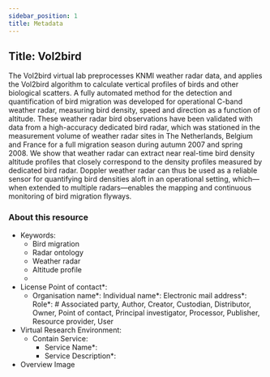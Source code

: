 ```yaml
---
sidebar_position: 1
title: Metadata
---
```

## Title: Vol2bird

The Vol2bird virtual lab preprocesses KNMI weather radar data, and applies the Vol2bird algorithm to calculate vertical profiles of birds and other biological scatters. 
A fully automated method for the detection and quantification of bird migration was developed for operational C-band weather radar, 
measuring bird density, speed and direction as a function of altitude. 
These weather radar bird observations have been validated with data from a high-accuracy dedicated bird radar, 
which was stationed in the measurement volume of weather radar sites in The Netherlands, 
Belgium and France for a full migration season during autumn 2007 and spring 2008. 
We show that weather radar can extract near real-time bird density altitude profiles that closely correspond to the density profiles measured by dedicated bird radar. 
Doppler weather radar can thus be used as a reliable sensor for quantifying bird densities aloft in an operational setting, 
which—when extended to multiple radars—enables the mapping and continuous monitoring of bird migration flyways.

### About this resource
- Keywords: 
  - Bird migration
  - Radar ontology
  - Weather radar
  - Altitude profile
  - 
- License
Point of contact*:
  - Organisation name*:
    Individual name*:
    Electronic mail address*:
    Role*: # Associated party, Author, Creator, Custodian, Distributor, Owner, Point of contact, Principal investigator, Processor, Publisher, Resource provider, User
- Virtual Research Environment:
  - Contain Service:
    - Service Name*:
    - Service Description*:
- Overview Image